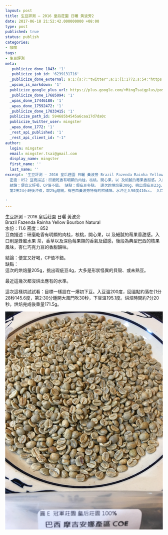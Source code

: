 ```yaml
---
layout: post
title: 生豆評測 – 2016 皇后莊園 日曬 黃波旁2
date: 2017-06-18 21:52:42.000000000 +08:00
type: post
published: true
status: publish
categories:
- 咖啡
tags:
- 生豆評測
meta:
  _publicize_done_1843: '1'
  _publicize_job_id: '6239131716'
  _publicize_done_external: a:1:{s:7:"twitter";a:1:{i:1772;s:54:"https://twitter.com/mingster/status/876437542782066688";}}
  _wpcom_is_markdown: '1'
  publicize_google_plus_url: https://plus.google.com/+MingTsaigplus/posts/ELj7rjghSAL
  _publicize_done_17685094: '1'
  _wpas_done_17446180: '1'
  _wpas_done_17592472: '1'
  _publicize_done_17833415: '1'
  publicize_path_id: 594685b4545a6caa17d7da0c
  publicize_twitter_user: mingster
  _wpas_done_1772: '1'
  _rest_api_published: '1'
  _rest_api_client_id: "-1"
author:
  login: mingster
  email: mingster.tsai@gmail.com
  display_name: mingster
  first_name: ''
  last_name: ''
excerpt: '生豆評測 – 2016 皇后莊園 日曬 黃波旁 Brazil Fazenda Rainha Yellow Bourbon Natural 水份：11.6
  密度：852 豆商描述：研磨乾香有明顯的肉桂，核桃，開心果，以 及細膩的莓果香甜感。入口則是蜂蜜水果 茶，香草以及深色莓果類的香氣及甜感，後段為典型巴西的核果風味，杏仁巧克力豆的香甜韻味。
  結論：便宜又好喝，CP值不錯。 缺點：暇疵豆多點。 這次的烘焙量300g，挑出瑕疵豆23g，大多是形狀怪異的貝殼、或未熟豆。 採MERCURY烘豆，目標設在一爆初下豆。入豆溫180度，回溫點約落在1分28秒135.6度，第4分鍾開大風門吹30秒，下豆溫190.1度。烘焙時間約8分20秒。烘焙完成後重量236.7g。
  第2天24小時後沖煮，取25g磨開，有巴西黃波旁特有的柑橘味。水沖注入90度410cc。 入口有點像檸檬茶，帶有水果韻味，回甘也很強。應有的黃波旁水準都有。 這支咖啡CP值很好。價位不高又好喝。

'
---
```

<p>生豆評測 – 2016 皇后莊園 日曬 黃波旁<br />
Brazil Fazenda Rainha Yellow Bourbon Natural<br />
水份：11.6 密度：852<br />
豆商描述：研磨乾香有明顯的肉桂，核桃，開心果，以 及細膩的莓果香甜感。入口則是蜂蜜水果 茶，香草以及深色莓果類的香氣及甜感，後段為典型巴西的核果風味，杏仁巧克力豆的香甜韻味。</p>
<p>結論：便宜又好喝，CP值不錯。<br />
缺點：<br />
這次的烘焙量205g，挑出瑕疵豆4g，大多是形狀怪異的貝殼、或未熟豆。</p>
<p>最近這幾次都沒烘出應有的水準。</p>
<p>這次這樣烘試試看：目標一樣設在一爆初下豆。入豆溫200度，回溫點約落在{1分28秒145.6度，第2:30分鍾開大風門吹30秒，下豆溫195.1度。烘焙時間約7分20秒。烘焙完成後重量171.5g。</p>
<p><img class="  wp-image-1806 aligncenter" src="/img/img_2322.jpg?w=4032" alt="IMG_2322.jpg" width="521" height="695" /></p>
<p>&nbsp;</p>
